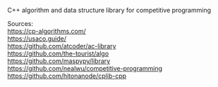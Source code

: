 C++ algorithm and data structure library for competitive programming

Sources:  
https://cp-algorithms.com/  
https://usaco.guide/  
https://github.com/atcoder/ac-library  
https://github.com/the-tourist/algo  
https://github.com/maspypy/library  
https://github.com/nealwu/competitive-programming  
https://github.com/hitonanode/cplib-cpp  